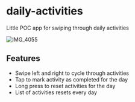 # daily-activities

Little POC app for swiping through daily activities

![IMG_4055](https://github.com/user-attachments/assets/c7c65b7f-77ce-412b-b079-5a7930ecba0a)

## Features

- Swipe left and right to cycle through activities
- Tap to mark activity as completed for the day
- Long press to reset activities for the day
- List of activities resets every day
